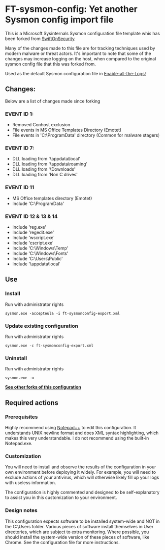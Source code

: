 # FT-sysmon-config: Yet another Sysmon config import file

This is a Microsoft Sysinternals Sysmon configuration file template whis has been forked from [SwiftOnSecurity](https://github.com/SwiftOnSecurity/sysmon-config)

Many of the changes made to this file are for tracking techniques used by modern malware or threat actors. It's important to note that some of the changes may increase logging on the host, when compared to the original sysmon config file that this was forked from. 

Used as the default Sysmon configuration file in [Enable-all-the-Logs!](https://github.com/bobby-tablez/Enable-All-The-Logs)

## Changes:
Below are a list of changes made since forking
### EVENT ID 1:
- Removed Conhost exclusion
- File events in MS Office Templates Directory (Emotet)
- File events in 'C:\ProgramData' directory (Common for malware stagers)
### EVENT ID 7:
- DLL loading from '\appdata\local'
- DLL loading from '\appdata\roaming'
- DLL loading from '\Downloads\'
- DLL loading from 'Non C drives'
### EVENT ID 11
- MS Office templates directory (Emotet)
- Include 'C:\ProgramData'
###  EVENT ID 12 & 13 & 14
- Include 'reg.exe'
- Include 'regedit.exe'
- Include 'wscript.exe'
- Include 'cscript.exe'
- Include 'C:\Windows\Temp'
- Include 'C:\Windows\Fonts'
- Include 'C:\Users\Public'
- Include '\appdata\local\'



## Use ##
### Install ###
Run with administrator rights
~~~~
sysmon.exe -accepteula -i ft-sysmonconfig-export.xml
~~~~

### Update existing configuration ###
Run with administrator rights
~~~~
sysmon.exe -c ft-sysmonconfig-export.xml
~~~~

### Uninstall ###
Run with administrator rights
~~~~
sysmon.exe -u
~~~~

**[See other forks of this configuration](https://github.com/SwiftOnSecurity/sysmon-config/network)**

## Required actions ##

### Prerequisites ###
Highly recommend using [Notepad++](https://notepad-plus-plus.org/) to edit this configuration. It understands UNIX newline format and does XML syntax highlighting, which makes this very understandable. I do not recommend using the built-in Notepad.exe.

### Customization ###
You will need to install and observe the results of the configuration in your own environment before deploying it widely. For example, you will need to exclude actions of your antivirus, which will otherwise likely fill up your logs with useless information.

The configuration is highly commented and designed to be self-explanatory to assist you in this customization to your environment.

### Design notes ###
This configuration expects software to be installed system-wide and NOT in the C:\Users folder. Various pieces of software install themselves in User directories, which are subject to extra monitoring. Where possible, you should install the system-wide version of these pieces of software, like Chrome. See the configuration file for more instructions.
